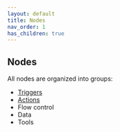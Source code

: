 ```yaml
---
layout: default
title: Nodes
nav_order: 1
has_children: true
---
```


## Nodes

All nodes are organized into groups:

* [Triggers](triggers.md)
* [Actions](actions.md)
* Flow control
* Data
* Tools
